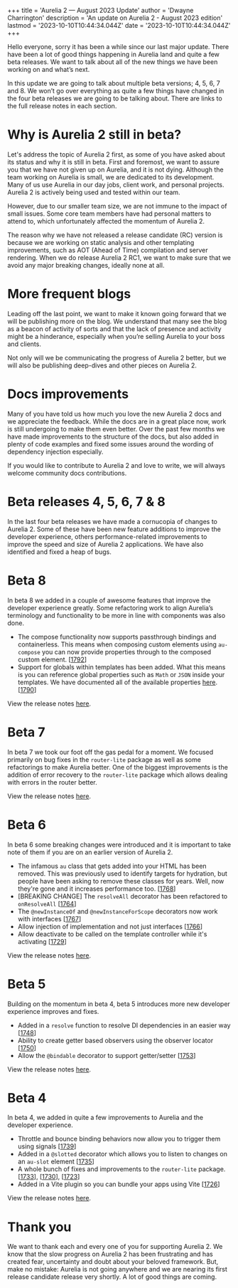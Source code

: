 +++
title = 'Aurelia 2 — August 2023 Update'
author = 'Dwayne Charrington'
description = 'An update on Aurelia 2 - August 2023 edition'
lastmod = '2023-10-10T10:44:34.044Z'
date = '2023-10-10T10:44:34.044Z'
+++

Hello everyone, sorry it has been a while since our last major update. There have been a lot of good things happening in Aurelia land and quite a few beta releases. We want to talk about all of the new things we have been working on and what’s next.

In this update we are going to talk about multiple beta versions; 4, 5, 6, 7 and 8. We won’t go over everything as quite a few things have changed in the four beta releases we are going to be talking about. There are links to the full release notes in each section.

# Why is Aurelia 2 still in beta?

Let's address the topic of Aurelia 2 first, as some of you have asked about its status and why it is still in beta. First and foremost, we want to assure you that we have not given up on Aurelia, and it is not dying. Although the team working on Aurelia is small, we are dedicated to its development. Many of us use Aurelia in our day jobs, client work, and personal projects. Aurelia 2 is actively being used and tested within our team.

However, due to our smaller team size, we are not immune to the impact of small issues. Some core team members have had personal matters to attend to, which unfortunately affected the momentum of Aurelia 2.

The reason why we have not released a release candidate (RC) version is because we are working on static analysis and other templating improvements, such as AOT (Ahead of Time) compilation and server rendering. When we do release Aurelia 2 RC1, we want to make sure that we avoid any major breaking changes, ideally none at all.

# More frequent blogs

Leading off the last point, we want to make it known going forward that we will be publishing more on the blog. We understand that many see the blog as a beacon of activity of sorts and that the lack of presence and activity might be a hinderance, especially when you’re selling Aurelia to your boss and clients.

Not only will we be communicating the progress of Aurelia 2 better, but we will also be publishing deep-dives and other pieces on Aurelia 2.

# Docs improvements

Many of you have told us how much you love the new Aurelia 2 docs and we appreciate the feedback. While the docs are in a great place now, work is still undergoing to make them even better. Over the past few months we have made improvements to the structure of the docs, but also added in plenty of code examples and fixed some issues around the wording of dependency injection especially.

If you would like to contribute to Aurelia 2 and love to write, we will always welcome community docs contributions.

# Beta releases 4, 5, 6, 7 & 8

In the last four beta releases we have made a cornucopia of changes to Aurelia 2. Some of these have been new feature additions to improve the developer experience, others performance-related improvements to improve the speed and size of Aurelia 2 applications. We have also identified and fixed a heap of bugs.

# Beta 8

In beta 8 we added in a couple of awesome features that improve the developer experience greatly. Some refactoring work to align Aurelia’s terminology and functionality to be more in line with components was also done.

- The compose functionality now supports passthrough bindings and containerless. This means when composing custom elements using `au-compose` you can now provide properties through to the composed custom element. [[1792](https://github.com/aurelia/aurelia/pull/1792)]
- Support for globals within templates has been added. What this means is you can reference global properties such as `Math` or `JSON` inside your templates. We have documented all of the available properties [here](https://docs.aurelia.io/templates/globals). [[1790](https://github.com/aurelia/aurelia/pull/1790)]

View the release notes [here](https://github.com/aurelia/aurelia/releases/tag/v2.0.0-beta.8).

# Beta 7

In beta 7 we took our foot off the gas pedal for a moment. We focused primarily on bug fixes in the `router-lite` package as well as some refactorings to make Aurelia better. One of the biggest improvements is the addition of error recovery to the `router-lite` package which allows dealing with errors in the router better.

View the release notes [here](https://github.com/aurelia/aurelia/releases/tag/v2.0.0-beta.7).

# Beta 6

In beta 6 some breaking changes were introduced and it is important to take note of them if you are on an earlier version of Aurelia 2.

- The infamous `au` class that gets added into your HTML has been removed. This was previously used to identify targets for hydration, but people have been asking to remove these classes for years. Well, now they're gone and it increases performance too. [[1768](https://github.com/aurelia/aurelia/pull/1768)]
- [BREAKING CHANGE] The `resolveAll` decorator has been refactored to `onResolveAll` [[1764](https://github.com/aurelia/aurelia/pull/1764)]
- The `@newInstanceOf` and `@newInstanceForScope` decorators now work with interfaces [[1767](https://github.com/aurelia/aurelia/pull/1767)]
- Allow injection of implementation and not just interfaces [[1766](https://github.com/aurelia/aurelia/pull/1766)]
- Allow deactivate to be called on the template controller while it's activating [[1729](https://github.com/aurelia/aurelia/pull/1729)]

View the release notes [here](https://github.com/aurelia/aurelia/releases/tag/v2.0.0-beta.6).

# Beta 5

Building on the momentum in beta 4, beta 5 introduces more new developer experience improves and fixes.

- Added in a `resolve` function to resolve DI dependencies in an easier way [[1748](https://github.com/aurelia/aurelia/pull/1748)]
- Ability to create getter based observers using the observer locator [[1750](https://github.com/aurelia/aurelia/pull/1750)]
- Allow the `@bindable` decorator to support getter/setter [[1753](https://github.com/aurelia/aurelia/pull/1753)]

View the release notes [here](https://github.com/aurelia/aurelia/releases/tag/v2.0.0-beta.5).

# Beta 4

In beta 4, we added in quite a few improvements to Aurelia and the developer experience.

- Throttle and bounce binding behaviors now allow you to trigger them using signals [[1739](https://github.com/aurelia/aurelia/pull/1739)]
- Added in a `@slotted` decorator which allows you to listen to changes on an `au-slot` element [[1735](https://github.com/aurelia/aurelia/pull/1735)]
- A whole bunch of fixes and improvements to the `router-lite` package. [[1733](https://github.com/aurelia/aurelia/pull/1733)], [[1730](https://github.com/aurelia/aurelia/pull/1730)], [[1723](https://github.com/aurelia/aurelia/pull/1723)]
- Added in a Vite plugin so you can bundle your apps using Vite [[1726](https://github.com/aurelia/aurelia/pull/1726)]

View the release notes [here](https://github.com/aurelia/aurelia/releases/tag/v2.0.0-beta.4).

# Thank you

We want to thank each and every one of you for supporting Aurelia 2. We know that the slow progress on Aurelia 2 has been frustrating and has created fear, uncertainty and doubt about your beloved framework. But, make no mistake: Aurelia is not going anywhere and we are nearing its first release candidate release very shortly. A lot of good things are coming.